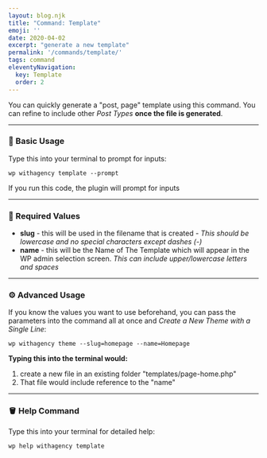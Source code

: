 ```yaml
---
layout: blog.njk
title: "Command: Template"
emoji: ''
date: 2020-04-02
excerpt: "generate a new template"
permalink: '/commands/template/'
tags: command
eleventyNavigation:
  key: Template
  order: 2
---
```


You can quickly generate a "post, page" template using this command. You can refine to include other *Post Types* **once the file is generated**.

***

### 🎉 Basic Usage

Type this into your terminal to prompt for inputs:
```
wp withagency template --prompt
```

If you run this code, the plugin will prompt for inputs

***

### 📌 Required Values
- **slug** - this will be used in the filename that is created - *This should be lowercase and no special characters except dashes (-)*
- **name** - this will be the Name of The Template which will appear in the WP admin selection screen.  *This can include upper/lowercase letters and spaces*


***

### ⚙️ Advanced Usage
If you know the values you want to use beforehand, you can pass the parameters into the command all at once and *Create a New Theme with a Single Line*:

```
wp withagency theme --slug=homepage --name=Homepage
```

**Typing this into the terminal would:**
1. create a new file in an existing folder "templates/page-home.php" 
2. That file would include reference to the "name"

***


### 🪣 Help Command

Type this into your terminal for detailed help:
```
wp help withagency template
```